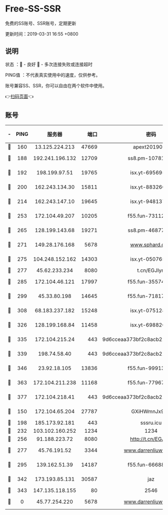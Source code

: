 # Free-SS-SSR

免费的SS账号、SSR账号，定期更新

更新时间：2019-03-31 16:55 +0800

## 说明

状态     ：🙂 - 良好 🙁 - 多次连接失败或连接超时

PING值   ：不代表真实使用中的速度，仅供参考。

账号兼容SS、SSR，你可以自由在两个软件中使用。

👉[扫码页面](https://liesauer.github.io/Free-SS-SSR/)👈

## 账号

|-|PING|服务器|端口|密码|加密方式|区域|
|:----:|:----:|:-----:|-----:|:----:|:----:|:----:|
|🙂|160|13.125.224.213|47669|apext2019001|chacha20|KR|
|🙂|188|192.241.196.132|12709|ss8.pm-10781424|aes-256-cfb|US|
|🙂|192|198.199.97.51|19765|isx.yt-69569587|aes-256-cfb|US|
|🙂|200|162.243.134.30|15811|isx.yt-88326098|aes-256-cfb|US|
|🙂|214|162.243.147.10|19645|isx.yt-94813744|aes-256-cfb|US|
|🙂|253|172.104.49.207|10205|f55.fun-73112677|aes-256-cfb|SG|
|🙂|265|128.199.143.68|19271|ss8.pm-46877395|aes-256-cfb|SG|
|🙂|271|149.28.176.168|5678|www.sphard.com|aes-256-cfb|AU|
|🙂|275|104.248.152.162|14303|isx.yt-05076511|aes-256-cfb|SG|
|🙂|277|45.62.233.234|8080|t.cn/EGJIyrl|rc4-md5|CA|
|🙂|285|172.104.46.121|17997|f55.fun-35574744|aes-256-cfb|SG|
|🙂|299|45.33.80.198|14645|f55.fun-71817463|aes-256-cfb|US|
|🙂|308|68.183.237.182|15248|isx.yt-07512892|aes-256-cfb|SG|
|🙂|326|128.199.168.84|11458|isx.yt-69882688|aes-256-cfb|SG|
|🙂|335|172.104.215.24|443|9d6cceaa373bf2c8acb22e60b6a58be6|aes-256-cfb|US|
|🙂|339|198.74.58.40|443|9d6cceaa373bf2c8acb22e60b6a58be6|aes-256-cfb|US|
|🙂|346|23.92.18.105|13836|f55.fun-99913847|aes-256-cfb|US|
|🙂|363|172.104.211.238|11168|f55.fun-77967881|aes-256-cfb|US|
|🙂|377|172.104.218.41|443|9d6cceaa373bf2c8acb22e60b6a58be6|aes-256-cfb|US|
|🙂|150|172.104.65.204|27787|GXiHWmnJx94S|aes-256-cfb|JP|
|🙂|198|185.173.92.181|443|sssru.icu|rc4-md5|RU|
|🙂|232|103.102.160.252|1234|1234|rc4-md5|JP|
|🙂|256|91.188.223.72|8080|http://t.cn/EGJIyrl|rc4-md5|RU|
|🙂|277|45.76.191.52|3344|www.darrenliuwei.com|aes-256-cfb|JP|
|🙂|295|139.162.51.39|14187|f55.fun-66688027|aes-256-cfb|SG|
|🙂|342|173.193.85.131|30587|jaz|aes-256-cfb|US|
|🙂|343|147.135.118.155|80|2546|chacha20|US|
|🙁|0|45.77.254.220|5678|www.darrenliuwei.com|aes-256-cfb|SG|
